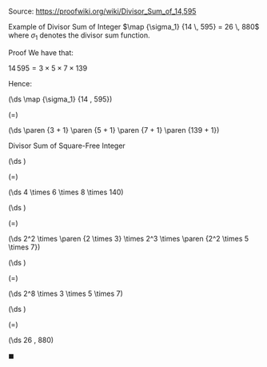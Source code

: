 # 

Source: https://proofwiki.org/wiki/Divisor_Sum_of_14,595

Example of Divisor Sum of Integer
$\map {\sigma_1} {14 \, 595} = 26 \, 880$
where $\sigma_1$ denotes the divisor sum function.


Proof
We have that:

$14 \, 595 = 3 \times 5 \times 7 \times 139$

Hence:














\(\ds \map {\sigma_1} {14 \, 595}\)

\(=\)







\(\ds \paren {3 + 1} \paren {5 + 1} \paren {7 + 1} \paren {139 + 1}\)





Divisor Sum of Square-Free Integer














\(\ds \)

\(=\)







\(\ds 4 \times 6 \times 8 \times 140\)




















\(\ds \)

\(=\)







\(\ds 2^2 \times \paren {2 \times 3} \times 2^3 \times \paren {2^2 \times 5 \times 7}\)




















\(\ds \)

\(=\)







\(\ds 2^8 \times 3 \times 5 \times 7\)




















\(\ds \)

\(=\)







\(\ds 26 \, 880\)









$\blacksquare$





